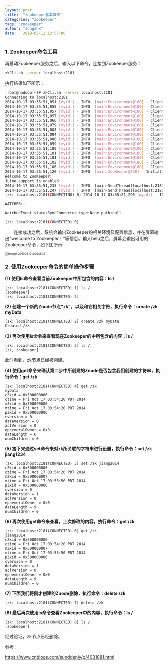 ```yaml
---
layout: post
title:  "zookeeper基本操作"
categories: "zookeeper"
tags: "zookeeper"
author: "songzhx"
date:   2019-03-12 13:57:00
---
```


### 1. Zookeeper命令工具

再启动Zookeeper服务之后，输入以下命令，连接到Zookeeper服务：

```bash
zkCli.sh -server localhost:2181
```

执行结果如下所示：

```bash
[root@hadoop ~]# zkCli.sh -server localhost:2181
Connecting to localhost:2181
2014-10-17 03:35:51,051 [myid:] - INFO  [main:Environment@100] - Client environment:zookeeper.version=3.4.5-1392090, built on 09/30/2012 17:52 GMT
2014-10-17 03:35:51,055 [myid:] - INFO  [main:Environment@100] - Client environment:host.name=hadoop
2014-10-17 03:35:51,057 [myid:] - INFO  [main:Environment@100] - Client environment:java.version=1.6.0_24
2014-10-17 03:35:51,057 [myid:] - INFO  [main:Environment@100] - Client environment:java.vendor=Sun Microsystems Inc.
2014-10-17 03:35:51,066 [myid:] - INFO  [main:Environment@100] - Client environment:java.home=/usr/local/jdk/jre
2014-10-17 03:35:51,079 [myid:] - INFO  [main:Environment@100] - Client environment:java.class.path=/usr/local/zk/bin/../build/classes:/usr/local/zk/bin/../build/lib/*.jar:/usr/local/zk/bin/../lib/slf4j-log4j12-1.6.1.jar:/usr/local/zk/bin/../lib/slf4j-api-1.6.1.jar:/usr/local/zk/bin/../lib/netty-3.2.2.Final.jar:/usr/local/zk/bin/../lib/log4j-1.2.15.jar:/usr/local/zk/bin/../lib/jline-0.9.94.jar:/usr/local/zk/bin/../zookeeper-3.4.5.jar:/usr/local/zk/bin/../src/java/lib/*.jar:/usr/local/zk/bin/../conf:
2014-10-17 03:35:51,083 [myid:] - INFO  [main:Environment@100] - Client environment:java.library.path=/usr/local/jdk/jre/lib/i386/client:/usr/local/jdk/jre/lib/i386:/usr/local/jdk/jre/../lib/i386:/usr/java/packages/lib/i386:/lib:/usr/lib
2014-10-17 03:35:51,084 [myid:] - INFO  [main:Environment@100] - Client environment:java.io.tmpdir=/tmp
2014-10-17 03:35:51,086 [myid:] - INFO  [main:Environment@100] - Client environment:java.compiler=<NA>
2014-10-17 03:35:51,099 [myid:] - INFO  [main:Environment@100] - Client environment:os.name=Linux
2014-10-17 03:35:51,100 [myid:] - INFO  [main:Environment@100] - Client environment:os.arch=i386
2014-10-17 03:35:51,101 [myid:] - INFO  [main:Environment@100] - Client environment:os.version=2.6.32-358.el6.i686
2014-10-17 03:35:51,101 [myid:] - INFO  [main:Environment@100] - Client environment:user.name=root
2014-10-17 03:35:51,102 [myid:] - INFO  [main:Environment@100] - Client environment:user.home=/root
2014-10-17 03:35:51,106 [myid:] - INFO  [main:Environment@100] - Client environment:user.dir=/root
2014-10-17 03:35:51,120 [myid:] - INFO  [main:ZooKeeper@438] - Initiating client connection, connectString=localhost:2181 sessionTimeout=30000 watcher=org.apache.zookeeper.ZooKeeperMain$MyWatcher@b02e7a
Welcome to ZooKeeper!
JLine support is enabled
2014-10-17 03:35:51,233 [myid:] - INFO  [main-SendThread(localhost:2181):ClientCnxn$SendThread@966] - Opening socket connection to server localhost/127.0.0.1:2181. Will not attempt to authenticate using SASL (Unable to locate a login configuration)
2014-10-17 03:35:51,247 [myid:] - INFO  [main-SendThread(localhost:2181):ClientCnxn$SendThread@849] - Socket connection established to localhost/127.0.0.1:2181, initiating session
[zk: localhost:2181(CONNECTING) 0] 2014-10-17 03:35:51,290 [myid:] - INFO  [main-SendThread(localhost:2181):ClientCnxn$SendThread@1207] - Session establishment complete on server localhost/127.0.0.1:2181, sessionid = 0x491da0e20b0000, negotiated timeout = 30000

WATCHER::

WatchedEvent state:SyncConnected type:None path:null

[zk: localhost:2181(CONNECTED) 0]
```

　　连接成功之后，系统会输出Zookeeper的相关环境及配置信息，并在屏幕输出“welcome to Zookeeper！”等信息。输入help之后，屏幕会输出可用的Zookeeper命令，如下图所示:

<img src="https://tva1.sinaimg.cn/large/006y8mN6gy1g6fcxzddwkj31bu0k6di6.jpg" alt="image-20190312140545921" style="zoom:67%;" />



### 2.  使用Zookeeper命令的简单操作步骤

**(1) 使用ls命令查看当前Zookeeper中所包含的内容：ls /**

```shell
[zk: localhost:2181(CONNECTED) 1] ls /
[zookeeper]
[zk: localhost:2181(CONNECTED) 2]
```



**(2) 创建一个新的Znode节点"zk"，以及和它相关字符，执行命令：create /zk myData**

```shell
[zk: localhost:2181(CONNECTED) 2] create /zk myData
Created /zk
```



**(3) 再次使用ls命令来查看现在Zookeeper的中所包含的内容：ls /**

```shell
[zk: localhost:2181(CONNECTED) 3] ls /
[zk, zookeeper]
```

此时看到，zk节点已经被创建。　　



**(4) 使用get命令来确认第二步中所创建的Znode是否包含我们创建的字符串，执行命令：get /zk**

```shell
[zk: localhost:2181(CONNECTED) 4] get /zk
myData
cZxid = 0x500000006
ctime = Fri Oct 17 03:54:20 PDT 2014
mZxid = 0x500000006
mtime = Fri Oct 17 03:54:20 PDT 2014
pZxid = 0x500000006
cversion = 0
dataVersion = 0
aclVersion = 0
ephemeralOwner = 0x0
dataLength = 6
numChildren = 0
```



**(5) 接下来通过set命令来对zk所关联的字符串进行设置，执行命令：set /zk jiang1234**

```shell
[zk: localhost:2181(CONNECTED) 5] set /zk jiang2014
cZxid = 0x500000006
ctime = Fri Oct 17 03:54:20 PDT 2014
mZxid = 0x500000007
mtime = Fri Oct 17 03:55:50 PDT 2014
pZxid = 0x500000006
cversion = 0
dataVersion = 1
aclVersion = 0
ephemeralOwner = 0x0
dataLength = 9
numChildren = 0
```



**(6) 再次使用get命令来查看，上次修改的内容，执行命令：get /zk**

```shell
[zk: localhost:2181(CONNECTED) 6] get /zk
jiang2014
cZxid = 0x500000006
ctime = Fri Oct 17 03:54:20 PDT 2014
mZxid = 0x500000007
mtime = Fri Oct 17 03:55:50 PDT 2014
pZxid = 0x500000006
cversion = 0
dataVersion = 1
aclVersion = 0
ephemeralOwner = 0x0
dataLength = 9
numChildren = 0
```



**(7) 下面我们将刚才创建的Znode删除，执行命令：delete /zk**

```shell
[zk: localhost:2181(CONNECTED) 7] delete /zk
```



**(8) 最后再次使用ls命令查看Zookeeper中的内容，执行命令：ls /**

```shell
[zk: localhost:2181(CONNECTED) 8] ls /
[zookeeper]
```

经过验证，zk节点已经删除。

参考：

https://www.cnblogs.com/sunddenly/p/4031881.html